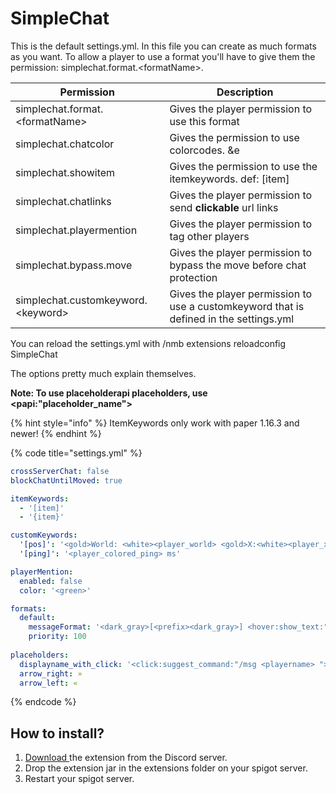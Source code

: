 # SimpleChat

This is the default settings.yml. In this file you can create as much formats as you want. To allow a player to use a format you'll have to give them the permission: simplechat.format.\<formatName>.

| Permission                          | Description                                                                            |
| ----------------------------------- | -------------------------------------------------------------------------------------- |
| simplechat.format.\<formatName>     | Gives the player permission to use this format                                         |
| simplechat.chatcolor                | Gives the permission to use colorcodes. \&e                                            |
| simplechat.showitem                 | Gives the permission to use the itemkeywords. def: \[item]                             |
| simplechat.chatlinks                | Gives the player permission to send **clickable** url links                            |
| simplechat.playermention            | Gives the player permission to tag other players                                       |
| simplechat.bypass.move              | Gives the player permission to bypass the move before chat protection                  |
| simplechat.customkeyword.\<keyword> | Gives the player permission to use a customkeyword that is defined in the settings.yml |

You can reload the settings.yml with /nmb extensions reloadconfig SimpleChat

The options pretty much explain themselves.

**Note: To use placeholderapi placeholders, use \<papi:"placeholder\_name">**

{% hint style="info" %}
ItemKeywords only work with paper 1.16.3 and newer!
{% endhint %}

{% code title="settings.yml" %}
```yaml
crossServerChat: false
blockChatUntilMoved: true

itemKeywords:
  - '[item]'
  - '{item}'

customKeywords:
  '[pos]': '<gold>World: <white><player_world> <gold>X:<white><player_x> <gold>Y:<white><player_y> <gold>Z:<white><player_z>'
  '[ping]': '<player_colored_ping> ms'

playerMention:
  enabled: false
  color: '<green>'

formats:
  default:
    messageFormat: '<dark_gray>[<prefix><dark_gray>] <hover:show_text:"<red><yellow>Example tooltip"><displayname_with_click></hover> <dark_gray><arrow_right> <gray><message>'
    priority: 100
    
placeholders:
  displayname_with_click: '<click:suggest_command:"/msg <playername> "><yellow><displayname></click>'
  arrow_right: »
  arrow_left: «
```
{% endcode %}

## How to install?

1. [Download ](https://discord.com/channels/222070253172031500/1102241626878914570)the extension from the Discord server.
2. Drop the extension jar in the extensions folder on your spigot server.
3. Restart your spigot server.

